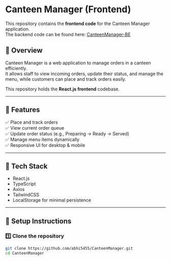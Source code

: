 # Canteen Manager (Frontend)

This repository contains the **frontend code** for the Canteen Manager application.  
The backend code can be found here: [CanteenManager-BE](https://github.com/abhi5455/CanteenManager-BE)

## 🚀 Overview

Canteen Manager is a web application to manage orders in a canteen efficiently.  
It allows staff to view incoming orders, update their status, and manage the menu, while customers can place and track orders easily.

This repository holds the **React.js frontend** codebase.

---

## 📂 Features

✅ Place and track orders  
✅ View current order queue  
✅ Update order status (e.g., Preparing → Ready → Served)  
✅ Manage menu items dynamically  
✅ Responsive UI for desktop & mobile

---

## 🧰 Tech Stack

- React.js
- TypeScript
- Axios
- TailwindCSS
- LocalStorage for minimal persistence

---

## 🔧 Setup Instructions

### 1️⃣ Clone the repository
```bash
git clone https://github.com/abhi5455/CanteenManager.git
cd CanteenManager
